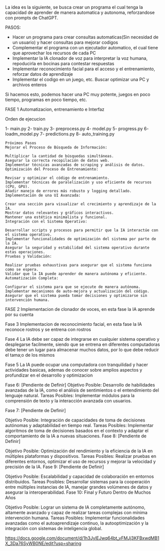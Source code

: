 
La idea es la siguiente, se busca crear un programa el cual tenga la capacidad de aprender de manera automatica y autonoma, reforzandose con prompts de ChatGPT.

PASOS:
-   Hacer un programa para crear consultas automaticas(Sin necesidad de un usuario) y hacer consultas para mejorar codigos
-   Complementar el programa con un ejecutador automatico, el cual tiene que aprovechar los recursos de cada PC
-   Implementar la IA clonador de voz para interpretar la voz humana, repoducirla en bocinas para contestar respuestas
-   Implementar reconocimiento facial para el acceso y el entrenamiento, reforzar datos de aprendizaje
-   Implementar el codigo en un juego, etc. Buscar optimizar una PC y archivos enteros


Si hacemos esto, podemos hacer una PC muy potente, juegos en poco tiempo, programas en poco tiempo, etc.



FASE 1
Automatizacion, entrenamiento e Interfaz

Orden de ejecucion

1- main.py
2- train.py
3- preprocess.py
4- model.py
5- progress.py
6- loadm_model.py
7- predictions.py
8- auto_training.py

    Próximos Pasos
    Mejorar el Proceso de Búsqueda de Información:

    Multiplicar la cantidad de búsquedas simultáneas.
    Asegurar la correcta recopilación de datos web.
    Implementar técnicas avanzadas de scraping y análisis de datos.
    Optimización del Proceso de Entrenamiento:

    Revisar y optimizar el código de entrenamiento.
    Implementar técnicas de paralelización y uso eficiente de recursos (CPU, GPU).
    Añadir manejo de errores más robusto y logging detallado.
    Implementación de una UI Avanzada:

    Crear una sección para visualizar el crecimiento y aprendizaje de la IA.
    Mostrar datos relevantes y gráficos interactivos.
    Mantener una estética minimalista y funcional.
    Integración con el Sistema Operativo:

    Desarrollar scripts y procesos para permitir que la IA interactúe con el sistema operativo.
    Implementar funcionalidades de optimización del sistema por parte de la IA.
    Asegurar la seguridad y estabilidad del sistema operativo durante estas operaciones.
    Pruebas y Validación:

    Realizar pruebas exhaustivas para asegurar que el sistema funciona como se espera.
    Validar que la IA puede aprender de manera autónoma y eficiente.
    Automatización Completa:

    Configurar el sistema para que se ejecute de manera autónoma.
    Implementar mecanismos de auto-mejora y actualización del código.
    Asegurar que el sistema pueda tomar decisiones y optimizarse sin intervención humana.

FASE 2 Implementacion de clonador de voces, en esta fase la IA aprende por su cuenta

Fase 3 Implementacion de reconocimiento facial, en esta fase la IA reconoce rostros y se entrena con rostros

Fase 4 La IA debe ser capaz de integrarse en cualquier sistema operativo y desplegarse facilmente, siendo que se entrena en diferentes computadoras debe tener un lugar para almacenar muchos datos, por lo que debe reducir el tama;o de los mismos

Fase 5 La IA puede ocupar una computadora con tranquilidad y hacer actividades basicas, ademas de conocer sobre amplios aspectos y profundizar en el desarrollo y optimizacion

Fase 6: [Pendiente de Definir]
Objetivo Posible: Desarrollo de habilidades avanzadas de la IA, como el análisis de sentimientos o el entendimiento del lenguaje natural.
Tareas Posibles: Implementar módulos para la comprensión de texto y la interacción avanzada con usuarios.

Fase 7: [Pendiente de Definir]

Objetivo Posible: Integración de capacidades de toma de decisiones autónomas y adaptabilidad en tiempo real.
Tareas Posibles: Implementar algoritmos de toma de decisiones basados en el contexto y adaptar el comportamiento de la IA a nuevas situaciones.
Fase 8: [Pendiente de Definir]

Objetivo Posible: Optimización del rendimiento y la eficiencia de la IA en múltiples plataformas y dispositivos.
Tareas Posibles: Realizar pruebas en diferentes entornos, optimizar el uso de recursos y mejorar la velocidad y precisión de la IA.
Fase 9: [Pendiente de Definir]

Objetivo Posible: Escalabilidad y capacidad de colaboración en entornos distribuidos.
Tareas Posibles: Desarrollar sistemas para la cooperación entre múltiples instancias de IA, manejar grandes volúmenes de datos y asegurar la interoperabilidad.
Fase 10: Final y Futuro Dentro de Muchos Años

Objetivo Posible: Lograr un sistema de IA completamente autónomo, altamente avanzado y capaz de realizar tareas complejas con mínima intervención humana.
Tareas Posibles: Implementar funcionalidades avanzadas como el autoaprendizaje continuo, la autooptimización y la integración con sistemas de inteligencia global.



https://docs.google.com/document/d/1h3JylEJwq64bt_vFMJj3KFBxwdMB1X_3Da76SyWB0NE/edit?usp=sharing
